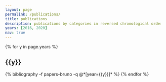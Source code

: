 ```yaml
---
layout: page
permalink: /publications/
title: publications
description: publications by categories in reversed chronological order. generated by jekyll-scholar.
years: [2016, 2020]
nav: true
---
```


<div class="publications">

{% for y in page.years %}
  <h2 class="year">{{y}}</h2>
  {% bibliography -f papers-bruno -q @*[year={{y}}]* %}
{% endfor %}

</div>
